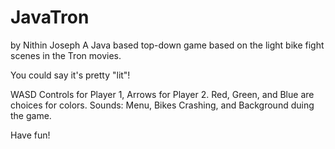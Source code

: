 # JavaTron
by Nithin Joseph
A Java based top-down game based on the light bike fight scenes in the Tron movies.

You could say it's pretty "lit"!

WASD Controls for Player 1, Arrows for Player 2.
Red, Green, and Blue are choices for colors.
Sounds: Menu, Bikes Crashing, and Background duing the game.

Have fun!
